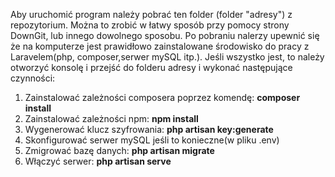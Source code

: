 Aby uruchomić program należy pobrać ten folder (folder "adresy") z repozytorium. Można to zrobić w łatwy sposób przy pomocy strony DownGit, lub innego dowolnego sposobu.
Po pobraniu nalerzy upewnić się że na komputerze jest prawidłowo zainstalowane środowisko do pracy z Laravelem(php, composer,serwer mySQL itp.).
Jeśli wszystko jest, to należy otworzyć konsolę i przejść do folderu adresy i wykonać następujące czynności:

1. Zainstalować zależności composera poprzez komendę: **composer install**
2. Zainstalować zależności npm: **npm install**
3. Wygenerować klucz szyfrowania: **php artisan key:generate**
4. Skonfigurować serwer mySQL jeśli to konieczne(w pliku .env)
5. Zmigrować bazę danych: **php artisan migrate**
6. Włączyć serwer: **php artisan serve**
